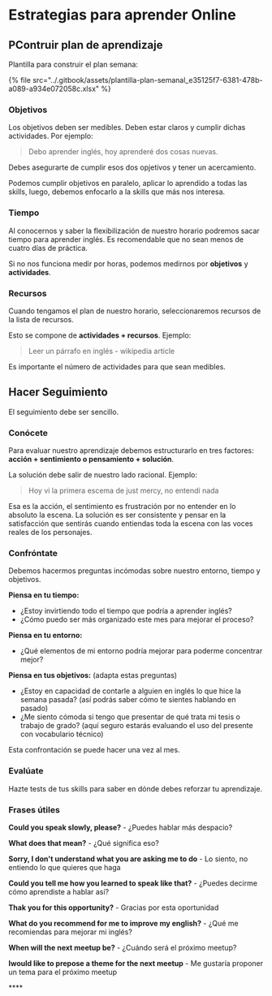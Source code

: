 # Estrategias para aprender Online

## PContruir plan de aprendizaje

Plantilla para construir el plan semana:

{% file src="../.gitbook/assets/plantilla-plan-semanal\_e35125f7-6381-478b-a089-a934e072058c.xlsx" %}

### Objetivos

Los objetivos deben ser medibles. Deben estar claros y cumplir dichas actividades. Por ejemplo:

> Debo aprender inglés, hoy aprenderé dos cosas nuevas.

Debes asegurarte de cumplir esos dos opjetivos y tener un acercamiento. 

Podemos cumplir objetivos en paralelo, aplicar lo aprendido a todas las skills, luego, debemos enfocarlo a la skills que más nos interesa.

### Tiempo

Al conocernos y saber la flexibilización de nuestro horario podremos sacar tiempo para aprender inglés. Es recomendable que no sean menos de cuatro días de práctica. 

Si no nos funciona medir por horas, podemos medirnos por **objetivos** y **actividades**. 

### Recursos

Cuando tengamos el plan de nuestro horario, seleccionaremos recursos de la lista de recursos.

Esto se compone de **actividades + recursos**. Ejemplo:

> Leer un párrafo en inglés - wikipedia article

Es importante el número de actividades para que sean medibles.

## Hacer Seguimiento

El seguimiento debe ser sencillo.

### Conócete

Para evaluar nuestro aprendizaje debemos estructurarlo en tres factores: **acción + sentimiento o pensamiento + solución**.

La solución debe salir de nuestro lado racional. Ejemplo:

> Hoy vi la primera escema de just mercy, no entendí nada

Esa es la acción, el sentimiento es frustración por no entender en lo absoluto la escena. La solución es ser consistente y pensar en la satisfacción que sentirás cuando entiendas toda la escena con las voces reales de los personajes.

### Confróntate

Debemos hacermos  preguntas incómodas sobre nuestro entorno, tiempo y objetivos.  
  
**Piensa en tu tiempo:**

* ¿Estoy invirtiendo todo el tiempo que podría a aprender inglés?
* ¿Cómo puedo ser más organizado este mes para mejorar el proceso?

**Piensa en tu entorno:**

* ¿Qué elementos de mi entorno podría mejorar para poderme concentrar mejor?

**Piensa en tus objetivos:** \(adapta estas preguntas\)

* ¿Estoy en capacidad de contarle a alguien en inglés lo que hice la semana pasada? \(así podrás saber cómo te sientes hablando en pasado\)
* ¿Me siento cómoda si tengo que presentar de qué trata mi tesis o trabajo de grado? \(aquí seguro estarás evaluando el uso del presente con vocabulario técnico\)

Esta confrontación se puede hacer una vez al mes. 

### Evalúate

Hazte tests de tus skills para saber en dónde debes reforzar tu aprendizaje. 

### Frases útiles

**Could you speak slowly, please?** - ¿Puedes hablar más despacio?

**What does that mean?** - ¿Qué significa eso?

**Sorry, I don't understand what you are asking me to do** - Lo siento, no entiendo lo que quieres que haga

**Could you tell me how you learned to speak like that?** - ¿Puedes decirme cómo aprendiste a hablar así?

**Thak you for this opportunity?** - Gracias por esta oportunidad

**What do you recommend for me to improve my english?** - ¿Qué me recomiendas para mejorar mi inglés?

**When will the next meetup be?** - ¿Cuándo será el próximo meetup?

**Iwould like to prepose a theme for the next meetup** - Me gustaría proponer un tema para el próximo meetup

\*\*\*\*

